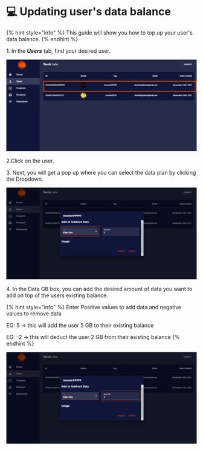 # 💻 Updating user's data balance

{% hint style="info" %}
This guide will show you how to top up your user's data balance.
{% endhint %}

​1. In the _**Users**_ tab, find your desired user.

![](<../.gitbook/assets/image (4).png>)

2.Click on the  user.

3\. Next, you will get a pop up where you can select the data plan by clicking the Dropdown.

![](<../.gitbook/assets/image (14).png>)

4\. In the Data GB box, you can add the desired amount of data you want to add on top of the users existing balance.

{% hint style="info" %}
Enter Positive values to add data and negative values to remove data

EG: 5 -> this will add the user 5 GB to their existing balance

EG: -2 -> this will deduct the user 2 GB from their existing balance
{% endhint %}

![](<../.gitbook/assets/image (18).png>)

